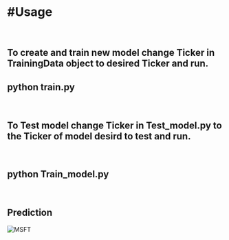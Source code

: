 <H1><strong>#Usage</strong></H1>
<br>
<H2>To create and train new model change Ticker in TrainingData object to desired Ticker and run.</H2?
<br>
  <H2><strong>python train.py</strong></H2>
<br>
  <H2>To Test model change Ticker in Test_model.py to the Ticker of model desird to test and run.</H2>
<br>
  <H2><strong>python Train_model.py</strong></H2>
<br>
<H2>Prediction</H2>

![MSFT](https://user-images.githubusercontent.com/32850887/107524568-ee99d180-6bdb-11eb-866a-7eeaf46a8b15.png)

